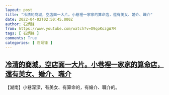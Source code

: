 ```yaml
---
layout: post
title: "冷清的商城，空店面一大片。小巷裡一家家的算命店，還有美女、婚介、職介"
date: 2022-04-02T02:50:45.000Z
author: 石炳鋒
from: https://www.youtube.com/watch?v=O9qoKozgW7M
tags: [ 石炳锋 ]
comments: True
categories: [ 石炳锋 ]
---
```

<!--1648867845000-->
[冷清的商城，空店面一大片。小巷裡一家家的算命店，還有美女、婚介、職介](https://www.youtube.com/watch?v=O9qoKozgW7M)
------

<div>
【湖南】小巷深深，有美女、有算命的，有婚介、職介的。
</div>
